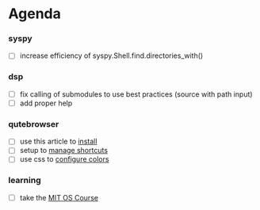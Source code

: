 # Agenda

### syspy
* [ ] increase efficiency of syspy.Shell.find.directories\_with()

### dsp
* [ ] fix calling of submodules to use best practices (source with path input)
* [ ] add proper help

### qutebrowser
* [ ] use this article to [install](https://askubuntu.com/questions/954539/installing-qutebrowser)
* [ ] setup to [manage shortcuts](https://qutebrowser.org/doc/help/configuring.html)
* [ ] use css to [configure colors](https://www.reddit.com/r/qutebrowser/comments/665wdb/is_there_a_dark_mode/)

### learning
* [ ] take the [MIT OS Course](https://ocw.mit.edu/courses/electrical-engineering-and-computer-science/6-828-operating-system-engineering-fall-2012/assignments/)
